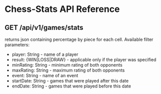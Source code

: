 # Chess-Stats API Reference
## GET /api/v1/games/stats
returns json containing percentage by piece for each cell. Available filter parameters:
- player: String - name of a player
- result: {WIN|LOSS|DRAW} - applicable only if the player was specified
- minRating: String - minimum rating of both opponents
- maxRating: String - maximum rating of both opponents
- event: String - name of an event
- startDate: String - games that were played after this date
- endDate: String - games that were played before this date